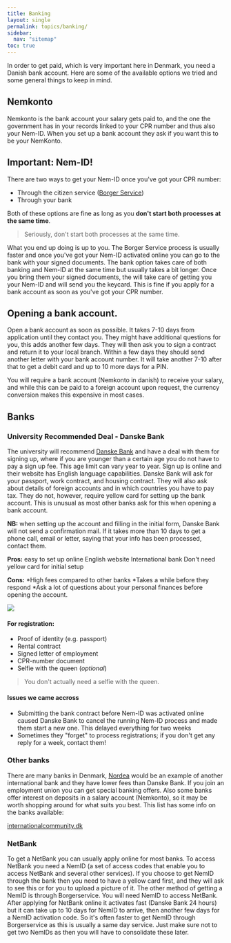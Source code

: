 ```yaml
---
title: Banking
layout: single
permalink: topics/banking/
sidebar:
  nav: "sitemap"
toc: true
---
```


<!-- # Banking  -->
<!-- :credit_card: ToDo replace with a nice symbol-->

In order to get paid, which is very important here in Denmark, you need a Danish bank account. Here are some of the available options we tried and some general things to keep in mind.

## Nemkonto

Nemkonto is the bank account your salary gets paid to, and the one the government has in your records linked to your CPR number and thus also your Nem-ID. When you set up a bank account they ask if you want this to be your NemKonto.

## Important: Nem-ID!

There are two ways to get your Nem-ID once you've got your CPR number:
- Through the citizen service ([Borger Service](https://www.nemid.nu/dk-en/get_started/request_nemid/))
- Through your bank

Both of these options are fine as long as you **don't start both processes at the same time**. 

> Seriously, don't start both processes at the same time.

What you end up doing is up to you. The Borger Service process is usually faster and once you've got your Nem-ID activated online you can go to the bank with your signed documents.
The bank option takes care of both banking and Nem-ID at the same time but usually takes a bit longer. Once you bring them your signed documents, the will take care of getting you your Nem-ID and will send you the keycard. This is fine if you apply for a bank account as soon as you've got your CPR number.

## Opening a bank account.

Open a bank account as soon as possible. It takes 7-10 days from application until they contact you. 
They might have additional questions for you, this adds another few days. 
They will then ask you to sign a contract and return it to your local branch. 
Within a few days they should send another letter with your bank account number. 
It will take another 7-10 after that to get a debit card and up to 10 more days for a PIN.

You will require a bank account (Nemkonto in danish) to receive your salary, and while this can be paid to a foreign account upon request, the currency conversion makes this expensive in most cases. 

## Banks

### University Recommended Deal - Danske Bank

The university will recommend [Danske Bank](https://danskebank.dk/en/personal/become-a-customer) and have a deal with them for signing up, where if you are younger than a certain age you do not have to pay a sign up fee. This age limit can vary year to year. 
Sign up is online and their website has English language capabilities.
Danske Bank will ask for your passport, work contract, and housing contract. 
They will also ask about details of foreign accounts and in which countries you have to pay tax.
They do not, however, require yellow card for setting up the bank account. This is unusual as most other banks ask for this when opening a bank account.

**NB:** when setting up the account and filling in the initial form, Danske Bank will not send a confirmation mail. If it takes more than 10 days to get a phone call, email or letter, saying that your info has been processed, contact them.


**Pros:** 
easy to set up online
English website
International bank
Don't need yellow card for initial setup

**Cons:**
*High fees compared to other banks
*Takes a while before they respond
*Ask a lot of questions about your personal finances before opening the account.


![](Figures/danske-bank.png)

#### For registration:

- Proof of identity (e.g. passport)
- Rental contract
- Signed letter of employment
- CPR-number document <!-- ToDo: Link this to the CPR number article -->
- Selfie with the queen (*optional*)

> You don't actually need a selfie with the queen.

#### Issues we came accross
- Submitting the bank contract before Nem-ID was activated online caused Danske Bank to cancel the running Nem-ID process and made them start a new one. This delayed everything for two weeks
- Sometimes they "forget" to process registrations; if you don't get any reply for a week, contact them!

### Other banks

There are many banks in Denmark,
[Nordea](https://www.nordea.dk/) would be an example of another international bank and they have lower fees than Danske Bank.
If you join an employment union you can get special banking offers.
Also some banks offer interest on deposits in a salary account (Nemkonto), so it may be worth shopping around for what suits you best. This list has some info on the banks available:

[internationalcommunity.dk](https://internationalcommunity.dk/en-US/Your-guide-to-DK/Coming-to-Denmark/Banking)

### NetBank

To get a NetBank you can usually apply online for most banks.
To access NetBank you need a NemID (a set of access codes that enable you to access NetBank and several other services).
If you choose to get NemID through the bank then you need to have a yellow card first, and they will ask to see this or for you to upload a picture of it.
The other method of getting a NemID is through Borgerservice. You will need NemID to access NetBank.
After applying for NetBank online it activates fast (Danske Bank 24 hours) but it can take up to 10 days for NemID to arrive, then another few days for a NemID activation code. So it's often faster to get NemID through Borgerservice as this is usually a same day service.
Just make sure not to get two NemIDs as then you will have to consolidate these later.
